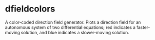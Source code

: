 dfieldcolors
============

A color-coded direction field generator. Plots a direction field for an autonomous system of two differential equations; red indicates a faster-moving solution, and blue indicates a slower-moving solution.
